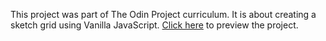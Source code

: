This project was part of The Odin Project curriculum. It is about creating a sketch grid using Vanilla JavaScript. 
[Click here](https://htmlpreview.github.io/?https://github.com/almayssa/etch-a-sketch-project/blob/main/Etch-a-Sketch.html) to preview the project.
